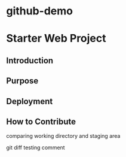 # github-demo
# Starter Web Project


## Introduction

## Purpose

## Deployment

## How to Contribute


comparing working directory and staging area

git diff testing comment